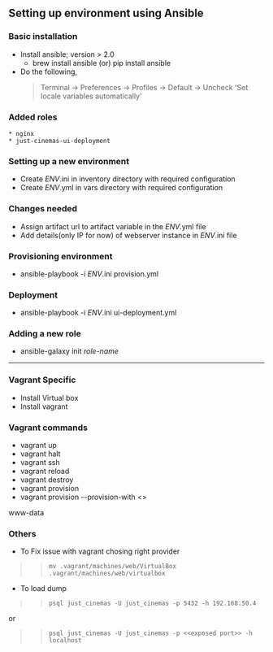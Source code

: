 ## Setting up environment using Ansible

### Basic installation
* Install ansible; version > 2.0
  * brew install ansible (or) pip install ansible
* Do the following,
    >Terminal -> Preferences -> Profiles -> Default -> Uncheck 'Set locale variables automatically'

### Added roles
    * nginx
    * just-cinemas-ui-deployment    

### Setting up a new environment
* Create *ENV*.ini in inventory directory with required configuration
* Create *ENV*.yml in vars directory with required configuration

### Changes needed

* Assign artifact url to artifact variable in the *ENV*.yml file
* Add details(only IP for now) of webserver instance in *ENV*.ini file

### Provisioning environment
* ansible-playbook -i *ENV*.ini provision.yml

### Deployment
* ansible-playbook -i *ENV*.ini ui-deployment.yml

### Adding a new role
* ansible-galaxy init *role-name*

------------------------------------------------------

### Vagrant Specific

* Install Virtual box
* Install vagrant  

### Vagrant commands
* vagrant up
* vagrant halt
* vagrant ssh
* vagrant reload
* vagrant destroy
* vagrant provision
* vagrant provision --provision-with <<provision-name>>


www-data

### Others

* To Fix issue with vagrant chosing right provider
>> `mv .vagrant/machines/web/VirtualBox .vagrant/machines/web/virtualbox`

* To load dump
>> `psql just_cinemas -U just_cinemas -p 5432 -h 192.168.50.4`

or

>> `psql just_cinemas -U just_cinemas -p <<exposed port>> -h localhost`
